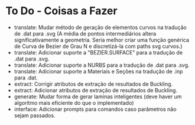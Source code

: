 # To Do - Coisas a Fazer

- translate: Mudar método de geração de elementos curvos na tradução de .dat para .svg (A média de pontos intermediários altera significativamente a geometria. Seria melhor criar uma função genérica de Curva de Bezier de Grau N e discretizá-la com paths svg curvos.)
- translate: Adicionar suporte a "BEZIER.SURFACE" para a tradução de .dat para .svg.
- translate: Adicionar suporte a NURBS para a tradução de .dat para .svg.
- translate: Adicionar suporte a Materiais e Seções na tradução de .inp para .dat.
- extract: Corrigir atributos de extração de resultados de Buckling.
- extract: Adicionar atributos de extração de resultados de Buckling.
- generate: Mudar forma de gerar laminas inteligentes (deve haver um algoritmo mais eficiente do que o implementado)
- interface: Adicionar prompts para comandos caso parâmetros não sejam passados.